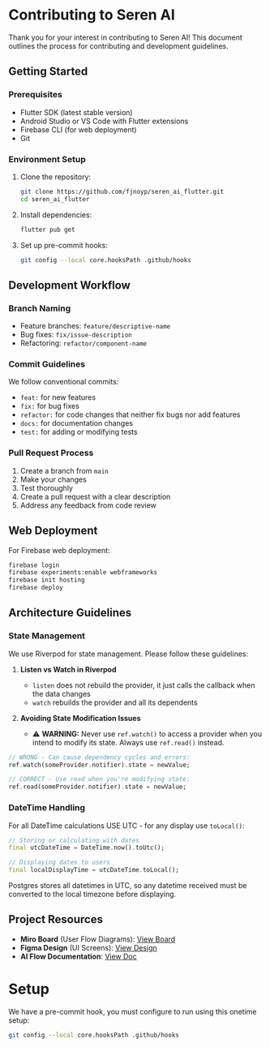 # Contributing to Seren AI

Thank you for your interest in contributing to Seren AI! This document outlines the process for contributing and development guidelines.

## Getting Started

### Prerequisites

- Flutter SDK (latest stable version)
- Android Studio or VS Code with Flutter extensions
- Firebase CLI (for web deployment)
- Git

### Environment Setup

1. Clone the repository:
   ```bash
   git clone https://github.com/fjnoyp/seren_ai_flutter.git
   cd seren_ai_flutter
   ```

2. Install dependencies:
   ```bash
   flutter pub get
   ```

3. Set up pre-commit hooks:
   ```bash
   git config --local core.hooksPath .github/hooks
   ```

## Development Workflow

### Branch Naming

- Feature branches: `feature/descriptive-name`
- Bug fixes: `fix/issue-description`
- Refactoring: `refactor/component-name`

### Commit Guidelines

We follow conventional commits:
- `feat:` for new features
- `fix:` for bug fixes
- `refactor:` for code changes that neither fix bugs nor add features
- `docs:` for documentation changes
- `test:` for adding or modifying tests

### Pull Request Process

1. Create a branch from `main`
2. Make your changes
3. Test thoroughly
4. Create a pull request with a clear description
5. Address any feedback from code review

## Web Deployment

For Firebase web deployment:
```bash
firebase login 
firebase experiments:enable webframeworks 
firebase init hosting 
firebase deploy
```

## Architecture Guidelines

### State Management

We use Riverpod for state management. Please follow these guidelines:

1. **Listen vs Watch in Riverpod**
   - `listen` does not rebuild the provider, it just calls the callback when the data changes
   - `watch` rebuilds the provider and all its dependents

2. **Avoiding State Modification Issues**
   - ⚠️ **WARNING:** Never use `ref.watch()` to access a provider when you intend to modify its state. Always use `ref.read()` instead.

```dart
// WRONG - Can cause dependency cycles and errors:
ref.watch(someProvider.notifier).state = newValue;

// CORRECT - Use read when you're modifying state:
ref.read(someProvider.notifier).state = newValue;
```

### DateTime Handling

For all DateTime calculations USE UTC - for any display use `toLocal()`:

```dart
// Storing or calculating with dates
final utcDateTime = DateTime.now().toUtc();

// Displaying dates to users
final localDisplayTime = utcDateTime.toLocal();
```

Postgres stores all datetimes in UTC, so any datetime received must be converted to the local timezone before displaying.

## Project Resources

- **Miro Board** (User Flow Diagrams): [View Board](https://miro.com/app/board/uXjVKCs7dtw=/)
- **Figma Design** (UI Screens): [View Design](https://www.figma.com/design/WD79K7Z9YAXc8SwoTU5r0n/Figma-basics?node-id=1669-162202&t=VU4uBrXEwiZMR5nD-0)
- **AI Flow Documentation**: [View Doc](https://docs.google.com/document/d/1MAOogPCurlaLiia1DLNlKJt969z6Xy0RG4gjaaeKM1g/)


# Setup 


We have a pre-commit hook, you must configure to run using this onetime setup:

```bash
git config --local core.hooksPath .github/hooks
```
